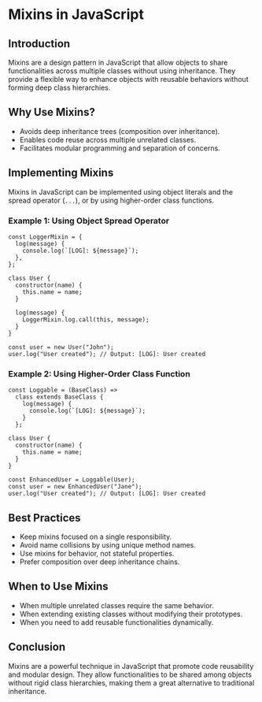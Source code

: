 # Mixins in JavaScript

## Introduction

Mixins are a design pattern in JavaScript that allow objects to share functionalities across multiple classes without using inheritance. They provide a flexible way to enhance objects with reusable behaviors without forming deep class hierarchies.

## Why Use Mixins?

- Avoids deep inheritance trees (composition over inheritance).
- Enables code reuse across multiple unrelated classes.
- Facilitates modular programming and separation of concerns.

## Implementing Mixins

Mixins in JavaScript can be implemented using object literals and the spread operator (`...`), or by using higher-order class functions.

### Example 1: Using Object Spread Operator

    const LoggerMixin = {
      log(message) {
        console.log(`[LOG]: ${message}`);
      },
    };

    class User {
      constructor(name) {
        this.name = name;
      }

      log(message) {
        LoggerMixin.log.call(this, message);
      }
    }

    const user = new User("John");
    user.log("User created"); // Output: [LOG]: User created

### Example 2: Using Higher-Order Class Function

    const Loggable = (BaseClass) =>
      class extends BaseClass {
        log(message) {
          console.log(`[LOG]: ${message}`);
        }
      };

    class User {
      constructor(name) {
        this.name = name;
      }
    }

    const EnhancedUser = Loggable(User);
    const user = new EnhancedUser("Jane");
    user.log("User created"); // Output: [LOG]: User created

## Best Practices

- Keep mixins focused on a single responsibility.
- Avoid name collisions by using unique method names.
- Use mixins for behavior, not stateful properties.
- Prefer composition over deep inheritance chains.

## When to Use Mixins

- When multiple unrelated classes require the same behavior.
- When extending existing classes without modifying their prototypes.
- When you need to add reusable functionalities dynamically.

## Conclusion

Mixins are a powerful technique in JavaScript that promote code reusability and modular design. They allow functionalities to be shared among objects without rigid class hierarchies, making them a great alternative to traditional inheritance.
